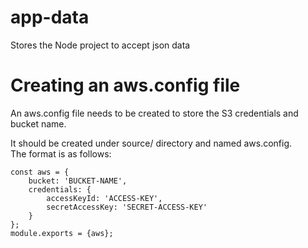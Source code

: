 # app-data
Stores the Node project to accept json data


# Creating an aws.config file
An aws.config file needs to be created to store the S3 credentials and bucket name.

It should be created under source/ directory and named aws.config.  
The format is as follows:
```
const aws = {
    bucket: 'BUCKET-NAME',
    credentials: {
        accessKeyId: 'ACCESS-KEY',
        secretAccessKey: 'SECRET-ACCESS-KEY'
    }
};
module.exports = {aws};
```
